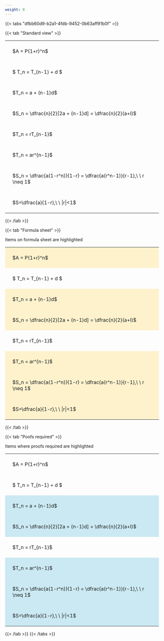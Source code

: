 ```yaml
---
weight: 8
---
```


{{< tabs "dfbb60d9-b2a1-4fdb-9452-0b63aff91b0f" >}}

{{< tab "Standard view" >}}

<style type="text/css">
#T_ab907 th.col_heading {
  text-align: left;
  font-size: 1em;
}
#T_ab907 td {
  text-align: left;
  font-size: 1em;
  padding: 1.5em;
}
</style>
<table id="T_ab907">
  <thead>
  </thead>
  <tbody>
    <tr>
      <td id="T_ab907_row0_col0" class="data row0 col0" >$A = P(1+r)^n$</td>
    </tr>
    <tr>
      <td id="T_ab907_row1_col0" class="data row1 col0" >$ T_n = T_{n-1} + d $</td>
    </tr>
    <tr>
      <td id="T_ab907_row2_col0" class="data row2 col0" >$T_n = a + (n-1)d$</td>
    </tr>
    <tr>
      <td id="T_ab907_row3_col0" class="data row3 col0" >$S_n = \dfrac{n}{2}[2a + (n-1)d] = \dfrac{n}{2}(a+l)$</td>
    </tr>
    <tr>
      <td id="T_ab907_row4_col0" class="data row4 col0" >$T_n = rT_{n-1}$</td>
    </tr>
    <tr>
      <td id="T_ab907_row5_col0" class="data row5 col0" >$T_n = ar^{n-1}$</td>
    </tr>
    <tr>
      <td id="T_ab907_row6_col0" class="data row6 col0" >$S_n = \dfrac{a(1-r^n)}{1-r} = \dfrac{a(r^n-1)}{r-1},\ \  r \neq 1$</td>
    </tr>
    <tr>
      <td id="T_ab907_row7_col0" class="data row7 col0" >$S=\dfrac{a}{1-r},\ \ |r|<1$</td>
    </tr>
  </tbody>
</table>
{{< /tab >}}

{{< tab "Formula sheet" >}}

Items on formula sheet are highlighted 
<br>
<style type="text/css">
#T_0d34e th.col_heading {
  text-align: left;
  font-size: 1em;
}
#T_0d34e td {
  text-align: left;
  font-size: 1em;
  padding: 1.5em;
}
#T_0d34e_row0_col0, #T_0d34e_row2_col0, #T_0d34e_row3_col0, #T_0d34e_row5_col0, #T_0d34e_row6_col0, #T_0d34e_row7_col0 {
  background-color: rgba(255,194,10, 0.2);
}
#T_0d34e_row1_col0, #T_0d34e_row4_col0 {
  background-color: rgba(0,0,0,0);
}
</style>
<table id="T_0d34e">
  <thead>
  </thead>
  <tbody>
    <tr>
      <td id="T_0d34e_row0_col0" class="data row0 col0" >$A = P(1+r)^n$</td>
    </tr>
    <tr>
      <td id="T_0d34e_row1_col0" class="data row1 col0" >$ T_n = T_{n-1} + d $</td>
    </tr>
    <tr>
      <td id="T_0d34e_row2_col0" class="data row2 col0" >$T_n = a + (n-1)d$</td>
    </tr>
    <tr>
      <td id="T_0d34e_row3_col0" class="data row3 col0" >$S_n = \dfrac{n}{2}[2a + (n-1)d] = \dfrac{n}{2}(a+l)$</td>
    </tr>
    <tr>
      <td id="T_0d34e_row4_col0" class="data row4 col0" >$T_n = rT_{n-1}$</td>
    </tr>
    <tr>
      <td id="T_0d34e_row5_col0" class="data row5 col0" >$T_n = ar^{n-1}$</td>
    </tr>
    <tr>
      <td id="T_0d34e_row6_col0" class="data row6 col0" >$S_n = \dfrac{a(1-r^n)}{1-r} = \dfrac{a(r^n-1)}{r-1},\ \  r \neq 1$</td>
    </tr>
    <tr>
      <td id="T_0d34e_row7_col0" class="data row7 col0" >$S=\dfrac{a}{1-r},\ \ |r|<1$</td>
    </tr>
  </tbody>
</table>
{{< /tab >}}

{{< tab "Poofs required" >}}

Items where proofs required are highlighted 
<br>
<style type="text/css">
#T_689fb th.col_heading {
  text-align: left;
  font-size: 1em;
}
#T_689fb td {
  text-align: left;
  font-size: 1em;
  padding: 1.5em;
}
#T_689fb_row0_col0, #T_689fb_row1_col0, #T_689fb_row4_col0 {
  background-color: rgba(0,0,0,0);
}
#T_689fb_row2_col0, #T_689fb_row3_col0, #T_689fb_row5_col0, #T_689fb_row6_col0, #T_689fb_row7_col0 {
  background-color: rgba(0,150,200, 0.2);
}
</style>
<table id="T_689fb">
  <thead>
  </thead>
  <tbody>
    <tr>
      <td id="T_689fb_row0_col0" class="data row0 col0" >$A = P(1+r)^n$</td>
    </tr>
    <tr>
      <td id="T_689fb_row1_col0" class="data row1 col0" >$ T_n = T_{n-1} + d $</td>
    </tr>
    <tr>
      <td id="T_689fb_row2_col0" class="data row2 col0" >$T_n = a + (n-1)d$</td>
    </tr>
    <tr>
      <td id="T_689fb_row3_col0" class="data row3 col0" >$S_n = \dfrac{n}{2}[2a + (n-1)d] = \dfrac{n}{2}(a+l)$</td>
    </tr>
    <tr>
      <td id="T_689fb_row4_col0" class="data row4 col0" >$T_n = rT_{n-1}$</td>
    </tr>
    <tr>
      <td id="T_689fb_row5_col0" class="data row5 col0" >$T_n = ar^{n-1}$</td>
    </tr>
    <tr>
      <td id="T_689fb_row6_col0" class="data row6 col0" >$S_n = \dfrac{a(1-r^n)}{1-r} = \dfrac{a(r^n-1)}{r-1},\ \  r \neq 1$</td>
    </tr>
    <tr>
      <td id="T_689fb_row7_col0" class="data row7 col0" >$S=\dfrac{a}{1-r},\ \ |r|<1$</td>
    </tr>
  </tbody>
</table>
{{< /tab >}}
{{< /tabs >}}